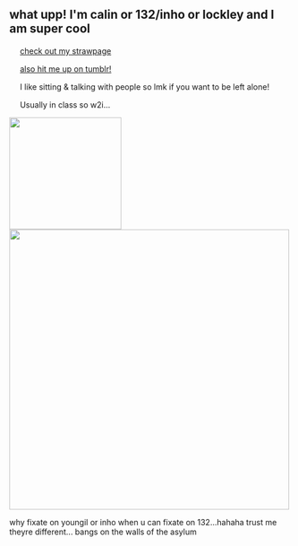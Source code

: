 ## what upp! I'm calin or 132/inho or lockley and I am super cool

<img src="https://i.imgur.com/cKBYkqk.png" width="15"/> [check out my strawpage](https://moonsauce.straw.page/) <img src="https://i.imgur.com/3BExzD9.png" width="15"/>

<img src="https://i.imgur.com/cKBYkqk.png" width="15"/> [also hit me up on tumblr!](https://www.tumblr.com/calindean) <img src="https://i.imgur.com/3BExzD9.png" width="15"/>


<img src="https://i.imgur.com/HZhAnBH.png" width="15"/> I like sitting & talking with people so lmk if you want to be left alone! 

<img src="https://i.imgur.com/HZhAnBH.png" width="15"/> Usually in class so w2i...

<img src="https://c.tenor.com/YZMR2Zl5TjQAAAAC/tenor.gif" width="200"/>

<img src="https://dividers.crd.co/assets/images/gallery06/1a56c58f.png?v=05d33f91" width="500"/>

why fixate on youngil or inho when u can fixate on 132...hahaha trust me theyre different... bangs on the walls of the asylum
  

<!--
**pllayer-132/pllayer-132** is a ✨ _special_ ✨ repository because its `README.md` (this file) appears on your GitHub profile.

Here are some ideas to get you started:

- 🔭 I’m currently working on ...
- 🌱 I’m currently learning ...
- 👯 I’m looking to collaborate on ...
- 🤔 I’m looking for help with ...
- 💬 Ask me about ...
- 📫 How to reach me: ...
- 😄 Pronouns: ...
- ⚡ Fun fact: ...
-->
